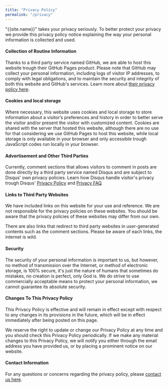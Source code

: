 ```yaml
---
title: "Privacy Policy"
permalink: "/privacy"
---
```


"{{site.name}}" takes your privacy seriously. To better protect your privacy we provide this privacy policy notice explaining the way your personal information is collected and used.


#### Collection of Routine Information

Thanks to a third party service named GitHub, we are able to host this website trough their GitHub Pages product. Please note that GitHub may collect your personal information, including logs of visitor IP addresses, to comply with legal obligations, and to maintain the security and integrity of both this website and GitHub's services. Learn more about [their privacy policy here](https://docs.github.com/en/free-pro-team@latest/github/site-policy/github-privacy-statement).


#### Cookies and local storage

Where necessary, this website uses cookies and local storage to store information about a visitor’s preferences and history in order to better serve the visitor and/or present the visitor with customized content. Cookies are shared with the server that hosted this website, although there are no use for that considering we use GitHub Pages to host this website, while local storage is only available in your browser and only accessible trough JavaScript codes run locally in your browser.


#### Advertisement and Other Third Parties

Currently, comment sections that allows visitors to comment in posts are done directly by a third party service named Disqus and are subject to Disqus' own privacy policies. Learn how Disqus handle visitor's privacy trough Disqus' [Privacy Policy](https://help.disqus.com/en/articles/1717103-disqus-privacy-policy#:~:text=SECURITY.-,a.,you%20access%20to%20your%20account.) and [Privacy FAQ](https://help.disqus.com/en/articles/1886218-privacy-faq).




#### Links to Third Party Websites

We have included links on this website for your use and reference. We are not responsible for the privacy policies on these websites. You should be aware that the privacy policies of these websites may differ from our own.

There are also links that redirect to third party websites in user-generated contents such as the comment sections. Please be aware of each links, the internet is wild.

#### Security

The security of your personal information is important to us, but however, no method of transmission over the Internet, or method of electronic storage, is 100% secure, it's just the nature of humans that sometimes do mistakes, no creation is perfect, only God is. We do strive to use commercially acceptable means to protect your personal information, we cannot guarantee its absolute security.


#### Changes To This Privacy Policy

This Privacy Policy is effective and will remain in effect except with respect to any changes in its provisions in the future, which will be in effect immediately after being posted on this page.

We reserve the right to update or change our Privacy Policy at any time and you should check this Privacy Policy periodically. If we make any material changes to this Privacy Policy, we will notify you either through the email address you have provided us, or by placing a prominent notice on our website.


#### Contact Information

For any questions or concerns regarding the privacy policy, please [contact us here]({{site.baseurl}}/contact.html).
